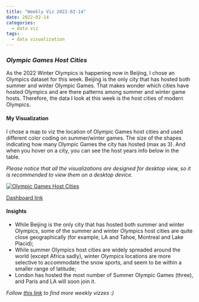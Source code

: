 ```yaml
---
title: "Weekly Viz 2022-02-14"
date: 2022-02-14
categories:
  - data viz
tags:
  - data visualization
---
```


### *Olympic Games Host Cities*

As the 2022 Winter Olympics is happening now in Beijing, I chose an Olympics dataset for this week. Beijing is the only city that has hosted both summer and winter Olympic Games. That makes wonder which cities have hosted Olympics and are there patterns among summer and winter game hosts. Therefore, the data I look at this week is the host cities of modern Olympics.  

#### My Visualization

I chose a map to viz the location of Olympic Games host cities and used different color coding on summer/winter games. The size of the shapes indicating how many Olympic Games the city has hosted (max as 3). And when you hover on a city, you can see the host years info below in the table.  

*Please notice that all the visualizations are designed for desktop view, so it is recommended to view them on a desktop device.*  

<div class='tableauPlaceholder' id='viz1644901465178' style='position: relative'>
  <noscript><a href='#'>
    <img alt='Olympic Games Host Cities ' src='XJ&#47;XJBY4JCTP&#47;1_rss.png' style='border: none' />
    </a></noscript>
  <object class='tableauViz'  style='display:none;'>
    <param name='host_url' value='https%3A%2F%2Fpublic.tableau.com%2F' />
    <param name='embed_code_version' value='3' />
    <param name='path' value='shared&#47;XJBY4JCTP' />
    <param name='toolbar' value='yes' />
    <param name='static_image' value='XJ&#47;XJBY4JCTP&#47;1.png' />
    <param name='animate_transition' value='yes' />
    <param name='display_static_image' value='yes' />
    <param name='display_spinner' value='yes' />
    <param name='display_overlay' value='yes' />
    <param name='display_count' value='yes' />
    <param name='language' value='en-US' />
    <param name='filter' value='publish=yes' />
  </object></div>      
  <script type='text/javascript'>       
  var divElement = document.getElementById('viz1644901465178');    
  var vizElement = divElement.getElementsByTagName('object')[0];             
  if ( divElement.offsetWidth > 800 ) { vizElement.style.width='600px';vizElement.style.height='627px';} else if ( divElement.offsetWidth > 500 ) { vizElement.style.width='600px';vizElement.style.height='627px';} else { vizElement.style.width='100%';vizElement.style.height='727px';}   
  var scriptElement = document.createElement('script');         
  scriptElement.src = 'https://public.tableau.com/javascripts/api/viz_v1.js';    
  vizElement.parentNode.insertBefore(scriptElement, vizElement);          
</script>
  
[Dashboard link](https://public.tableau.com/views/20220214OlympicGamesHostCities/OlympicGamesHostCities?:language=en-US&publish=yes&:display_count=n&:origin=viz_share_link)
  
#### Insights
* While Beijing is the only city that has hosted both summer and winter Olympics, some of the summer and winter Olympics host cities are quite close geographically (for example, LA and Tahoe, Montreal and Lake Placid);  
* While summer Olympics host cities are widely spreaded around the world (except Africa sadly), winter Olympics locations are more selective to accommodate the snow sports, and seem to be within a smaller range of latitude;  
* London has hosted the most number of Summer Olympic Games (three), and Paris and LA will soon join it.  
    
*Follow [this link](https://yudong-94.github.io/personal-website/project/WeeklyViz2022/) to find more weekly vizzes :)*
